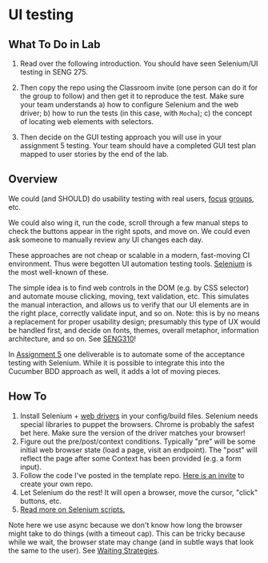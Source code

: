 # UI testing

## What To Do in Lab
1. Read over the following introduction. You should have seen Selenium/UI testing in SENG 275. 

2. Then copy the repo using the Classroom invite (one person can do it for the group to follow) and then get it to reproduce the test. Make sure your team understands a) how to configure Selenium and the web driver; b) how to run the tests (in this case, with `Mocha`); c) the concept of locating web elements with selectors.

3. Then decide on the GUI testing approach you will use in your assignment 5 testing. Your team should have a completed GUI test plan mapped to user stories by the end of the lab.

## Overview
We could (and SHOULD) do usability testing with real users, [focus](https://www.youtube.com/watch?v=8YDpvMYk5jA) [groups](https://www.youtube.com/watch?v=Sx1J3S6vUJ8), etc. 

We could also wing it, run the code, scroll through a few manual steps to check the buttons appear in the right spots, and move on. We could even ask someone to manually review any UI changes each day.

These approaches are not cheap or scalable in a modern, fast-moving CI environment. Thus were begotten UI automation testing tools. [Selenium](https://www.selenium.dev) is the most well-known of these. 

The simple idea is to find web controls in the DOM (e.g. by CSS selector) and automate mouse clicking, moving, text validation, etc. This simulates the manual interaction, and allows us to verify that our UI elements are in the right place, correctly validate input, and so on. Note: this is by no means a replacement for proper usability design; presumably this type of UX would be handled first, and decide on fonts, themes, overall metaphor, information architecture, and so on. See [SENG310](https://heat.csc.uvic.ca/coview/course/2021091/SENG310)! 

In [Assignment 5](../project/assignment5.md) one deliverable is to automate some of the acceptance testing with Selenium. While it is possible to integrate this into the Cucumber BDD approach as well, it adds a lot of moving pieces. 

## How To 
1. Install Selenium + [web drivers](https://www.selenium.dev/documentation/webdriver/getting_started/install_drivers/) in your config/build files. Selenium needs special libraries to puppet the browsers. Chrome is probably the safest bet here. Make sure the version of the driver matches your browser!
3. Figure out the pre/post/context conditions. Typically "pre" will be some initial web browser state (load a page, visit an endpoint). The "post" will reflect the page after some Context has been provided (e.g. a form input). 
4. Follow the code I've posted in the template repo. [Here is an invite](https://classroom.github.com/a/xYUOkaS8) to create your own repo. 
5. Let Selenium do the rest! It will open a browser, move the cursor, "click" buttons, etc.
6. [Read more on Selenium scripts.](https://www.selenium.dev/documentation/webdriver/getting_started/first_script/)

Note here we use async because we don't know how long the browser might take to do things (with a timeout cap). This can be tricky because while we wait, the browser state may change (and in subtle ways that look the same to the user). See [Waiting Strategies](https://www.selenium.dev/documentation/webdriver/waits/).

